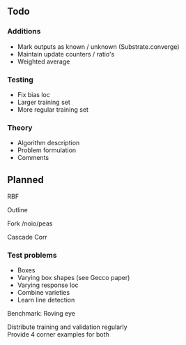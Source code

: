 ## Todo

### Additions

* Mark outputs as known / unknown (Substrate.converge)
* Maintain update counters / ratio's
* Weighted average

### Testing	

* Fix bias loc
* Larger training set
* More regular training set


### Theory

* Algorithm description
* Problem formulation
* Comments

## Planned

RBF

Outline

Fork /noio/peas

Cascade Corr

### Test problems

* Boxes
* Varying box shapes (see Gecco paper)
* Varying response loc
* Combine varieties
* Learn line detection

Benchmark: Roving eye

Distribute training and validation regularly  
Provide 4 corner examples for both

